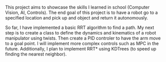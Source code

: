 This project aims to showcase the skills I learned in school (Computer Vision, AI, Controls). The end goal of this project is to have a robot go to 
a specified location and pick up and object and return it autonomously. 

So far, I have implemented a basic RRT algorithm to find a path. My next step is to create a class to define the dynamics and kinematics of a robot manipulator 
using twists. Then create a PID controler to have the arm move to a goal point. I will implement more complex controls such as MPC in the future. Additionally, I plan to implement RRT* using KDTrees (to speed up finding the nearest neighbor). 
